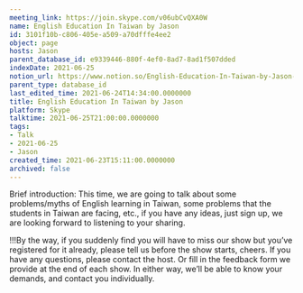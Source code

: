 ```yaml
---
meeting_link: https://join.skype.com/v06ubCvQXA0W
name: English Education In Taiwan by Jason
id: 3101f10b-c806-405e-a509-a70dfffe4ee2
object: page
hosts: Jason
parent_database_id: e9339446-880f-4ef0-8ad7-8ad1f507dded
indexDate: 2021-06-25
notion_url: https://www.notion.so/English-Education-In-Taiwan-by-Jason-3101f10bc806405ea509a70dfffe4ee2
parent_type: database_id
last_edited_time: 2021-06-24T14:34:00.0000000
title: English Education In Taiwan by Jason
platform: Skype
talktime: 2021-06-25T21:00:00.0000000
tags:
- Talk
- 2021-06-25
- Jason
created_time: 2021-06-23T15:11:00.0000000
archived: false
---
```




Brief introduction: This time, we are going to talk about some problems/myths of English learning in Taiwan, some problems that the students in Taiwan are facing, etc., if you have any ideas, just sign up, we are looking forward to listening to your sharing.

!!!By the way, if you suddenly find you will have to miss our show but you’ve registered for it already, please tell us before the show starts, cheers.
If you have any questions, please contact the host. Or fill in the feedback form we provide at the end of each show. In either way, we’ll be able to know your demands, and contact you individually.

